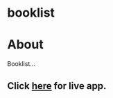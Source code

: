 # booklist

# About

Booklist...

## Click [here](https://davidcastrodesign.github.io/booklist/) for live app.
